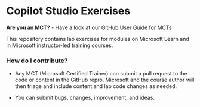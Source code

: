 # Copilot Studio Exercises

**Are you an MCT?** - Have a look at our [GitHub User Guide for MCTs](https://microsoftlearning.github.io/MCT-User-Guide/)

This repository contains lab exercises for modules on Microsoft Learn and in Microsoft instructor-led training courses.

### How do I contribute?

- Any MCT (Microsoft Certified Trainer) can submit a pull request to the code or content in the GitHub repro. Microsoft and the course author will then triage and include content and lab code changes as needed.

- You can submit bugs, changes, improvement, and ideas. 
